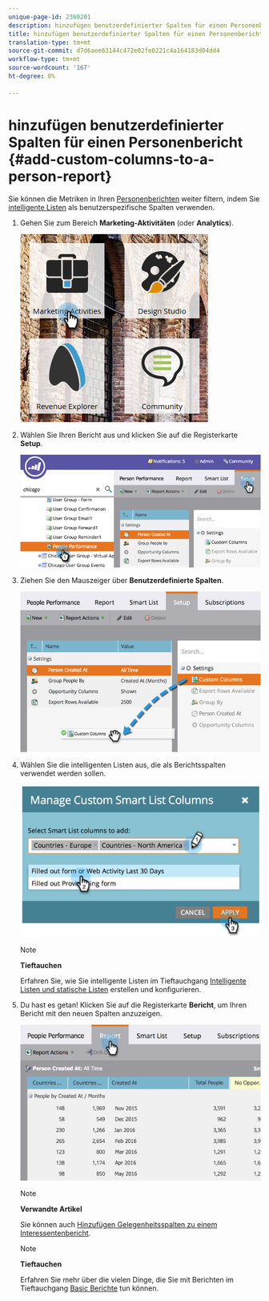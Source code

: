 ```yaml
---
unique-page-id: 2360201
description: hinzufügen benutzerdefinierter Spalten für einen Personenbericht - Marketing Docs - Produktdokumentation
title: hinzufügen benutzerdefinierter Spalten für einen Personenbericht
translation-type: tm+mt
source-git-commit: d7d6aee63144c472e02fe0221c4a164183d04dd4
workflow-type: tm+mt
source-wordcount: '167'
ht-degree: 0%

---
```



# hinzufügen benutzerdefinierter Spalten für einen Personenbericht {#add-custom-columns-to-a-person-report}

Sie können die Metriken in Ihren [Personenberichten](http://docs.marketo.com/display/docs/basic+reporting) weiter filtern, indem Sie [intelligente Listen](http://docs.marketo.com/display/docs/smart+lists+and+static+lists) als benutzerspezifische Spalten verwenden.

1. Gehen Sie zum Bereich **Marketing-Aktivitäten** (oder **Analytics**).

   ![](assets/ma-1.png)

1. Wählen Sie Ihren Bericht aus und klicken Sie auf die Registerkarte **Setup**.

   ![](assets/two-1.png)

1. Ziehen Sie den Mauszeiger über **Benutzerdefinierte Spalten**.

   ![](assets/three-1.png)

1. Wählen Sie die intelligenten Listen aus, die als Berichtsspalten verwendet werden sollen.

   ![](assets/image2014-9-16-16-3a39-3a34.png)

   >[!NOTE]
   >
   >**Tieftauchen**
   >
   >
   >Erfahren Sie, wie Sie intelligente Listen im Tieftauchgang [Intelligente Listen und statische Listen](http://docs.marketo.com/display/docs/smart+lists+and+static+lists) erstellen und konfigurieren.

1. Du hast es getan! Klicken Sie auf die Registerkarte **Bericht**, um Ihren Bericht mit den neuen Spalten anzuzeigen.

   ![](assets/five-1.png)

   >[!NOTE]
   >
   >**Verwandte Artikel**
   >
   >
   >Sie können auch [Hinzufügen Gelegenheitsspalten zu einem Interessentenbericht](add-opportunity-columns-to-a-lead-report.md).

   >[!NOTE]
   >
   >**Tieftauchen**
   >
   >
   >Erfahren Sie mehr über die vielen Dinge, die Sie mit Berichten im Tieftauchgang [Basic Berichte](http://docs.marketo.com/display/docs/basic+reporting) tun können.


